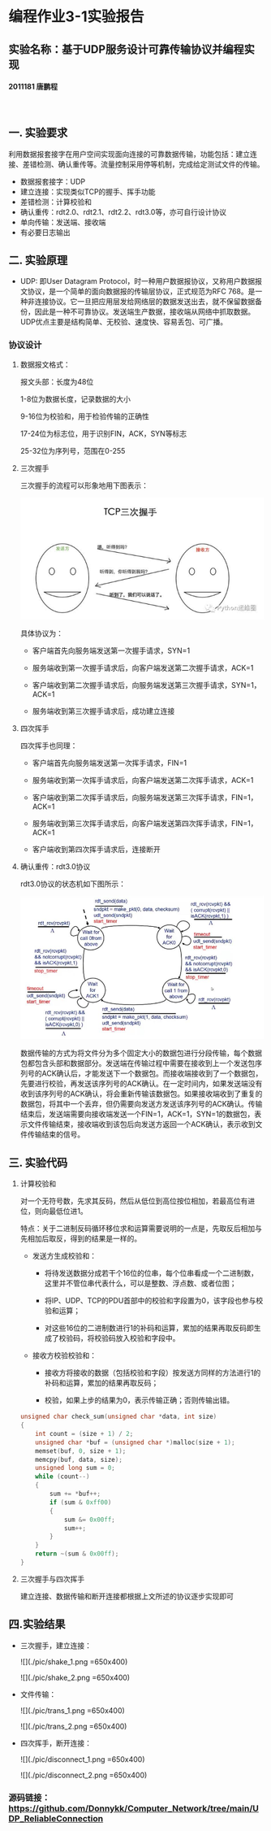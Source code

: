 # 编程作业3-1实验报告 # 
## 实验名称：基于UDP服务设计可靠传输协议并编程实现 ##
#### 2011181 唐鹏程 ####
&nbsp;

## 一. 实验要求 ##

利用数据报套接字在用户空间实现面向连接的可靠数据传输，功能包括：建立连接、差错检测、确认重传等。流量控制采用停等机制，完成给定测试文件的传输。

* 数据报套接字：UDP
* 建立连接：实现类似TCP的握手、挥手功能
* 差错检测：计算校验和
* 确认重传：rdt2.0、rdt2.1、rdt2.2、rdt3.0等，亦可自行设计协议
* 单向传输：发送端、接收端
* 有必要日志输出

## 二. 实验原理 ##

* UDP: 即User Datagram Protocol，时一种用户数据报协议，又称用户数据报文协议，是一个简单的面向数据报的传输层协议，正式规范为RFC 768。是一种非连接协议。它一旦把应用层发给网络层的数据发送出去，就不保留数据备份，因此是一种不可靠协议。发送端生产数据，接收端从网络中抓取数据。UDP优点主要是结构简单、无校验、速度快、容易丢包、可广播。

### 协议设计 ### 
1. 数据报文格式：

    报文头部：长度为48位

    1-8位为数据长度，记录数据的大小

    9-16位为校验和，用于检验传输的正确性

    17-24位为标志位，用于识别FIN，ACK，SYN等标志

    25-32位为序列号，范围在0-255

2. 三次握手

    三次握手的流程可以形象地用下图表示：

    ![](./pic/shake.jpg)

    具体协议为：
    
    * 客户端首先向服务端发送第一次握手请求，SYN=1

    * 服务端收到第一次握手请求后，向客户端发送第二次握手请求，ACK=1

    * 客户端收到第二次握手请求后，向服务端发送第三次握手请求，SYN=1，ACK=1

    * 服务端收到第三次握手请求后，成功建立连接

3. 四次挥手

    四次挥手也同理：

    * 客户端首先向服务端发送第一次挥手请求，FIN=1

    * 服务端收到第一次挥手请求后，向客户端发送第二次挥手请求，ACK=1

    * 客户端收到第二次挥手请求后，向服务端发送第三次挥手请求，FIN=1，ACK=1

    * 服务端收到第三次挥手请求后，向客户端发送第四次挥手请求，FIN=1，ACK=1

    * 客户端收到第四次挥手请求后，连接断开

4. 确认重传：rdt3.0协议

    rdt3.0协议的状态机如下图所示：

    ![](./pic/rdt.jpg)

    数据传输的方式为将文件分为多个固定大小的数据包进行分段传输，每个数据包都包含头部和数据部分。发送端在传输过程中需要在接收到上一个发送包序列号的ACK确认后，才能发送下一个数据包。而接收端接收到了一个数据包，先要进行校验，再发送该序列号的ACK确认。在一定时间内，如果发送端没有收到该序列号的ACK确认，将会重新传输该数据包。如果接收端收到了重复的数据包，将其中一个丢弃，但仍需要向发送方发送该序列号的ACK确认。传输结束后，发送端需要向接收端发送一个FIN=1，ACK=1，SYN=1的数据包，表示文件传输结束，接收端收到该包后向发送方返回一个ACK确认，表示收到文件传输结束的信号。

## 三. 实验代码 ##
1. 计算校验和

    对一个无符号数，先求其反码，然后从低位到高位按位相加，若最高位有进位，则向最低位进1。
    
    特点：关于二进制反码循环移位求和运算需要说明的一点是，先取反后相加与先相加后取反，得到的结果是一样的。

    * 发送方生成校验和：
    
        * 将待发送数据分成若干个16位的位串，每个位串看成一个二进制数，这里并不管位串代表什么，可以是整数、浮点数、或者位图；

        * 将IP、UDP、TCP的PDU首部中的校验和字段置为0，该字段也参与校验和运算；

        * 对这些16位的二进制数进行1的补码和运算，累加的结果再取反码即生成了校验码，将校验码放入校验和字段中。

    * 接收方校验校验和：

        * 接收方将接收的数据（包括校验和字段）按发送方同样的方法进行1的补码和运算，累加的结果再取反码；
        
        * 校验，如果上步的结果为0，表示传输正确；否则传输出错。

    ```c
    unsigned char check_sum(unsigned char *data, int size)
    {
        int count = (size + 1) / 2;
        unsigned char *buf = (unsigned char *)malloc(size + 1);
        memset(buf, 0, size + 1);
        memcpy(buf, data, size);
        unsigned long sum = 0;
        while (count--)
        {
            sum += *buf++;
            if (sum & 0xff00)
            {
                sum &= 0x00ff;
                sum++;
            }
        }
        return ~(sum & 0x00ff);
    }
    ```

2. 三次握手与四次挥手

    建立连接、数据传输和断开连接都根据上文所述的协议逐步实现即可

## 四.实验结果 ##
* 三次握手，建立连接：
    
    ![](./pic/shake_1.png =650x400)  

    ![](./pic/shake_2.png =650x400)

* 文件传输：

    ![](./pic/trans_1.png =650x400)

    ![](./pic/trans_2.png =650x400)

* 四次挥手，断开连接：

    ![](./pic/disconnect_1.png =650x400)

    ![](./pic/disconnect_2.png =650x400)

### 源码链接：https://github.com/Donnykk/Computer_Network/tree/main/UDP_ReliableConnection ###